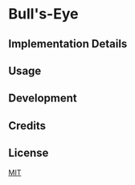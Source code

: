 # Bull's-Eye

## Implementation Details

## Usage

## Development

## Credits

## License

[MIT](https://choosealicense.com/licenses/mit/)